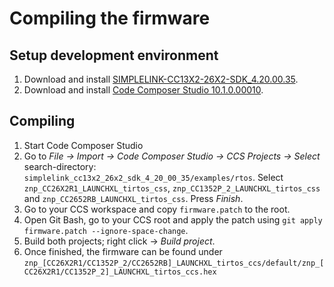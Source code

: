 # Compiling the firmware

## Setup development environment
1. Download and install [SIMPLELINK-CC13X2-26X2-SDK_4.20.00.35](http://www.ti.com/tool/download/SIMPLELINK-CC13X2-26X2-SDK).
2. Download and install [Code Composer Studio 10.1.0.00010](http://www.ti.com/tool/CCSTUDIO).

## Compiling
1. Start Code Composer Studio
2. Go to *File -> Import -> Code Composer Studio -> CCS Projects -> Select* search-directory: `simplelink_cc13x2_26x2_sdk_4_20_00_35/examples/rtos`. Select `znp_CC26X2R1_LAUNCHXL_tirtos_css`, `znp_CC1352P_2_LAUNCHXL_tirtos_css` and `znp_CC2652RB_LAUNCHXL_tirtos_css`. Press *Finish*.
3. Go to your CCS workspace and copy `firmware.patch` to the root.
4. Open Git Bash, go to your CCS root and apply the patch using `git apply firmware.patch --ignore-space-change`.
5. Build both projects; right click -> *Build project*.
6. Once finished, the firmware can be found under `znp_[CC26X2R1/CC1352P_2/CC2652RB]_LAUNCHXL_tirtos_ccs/default/znp_[CC26X2R1/CC1352P_2]_LAUNCHXL_tirtos_ccs.hex`

